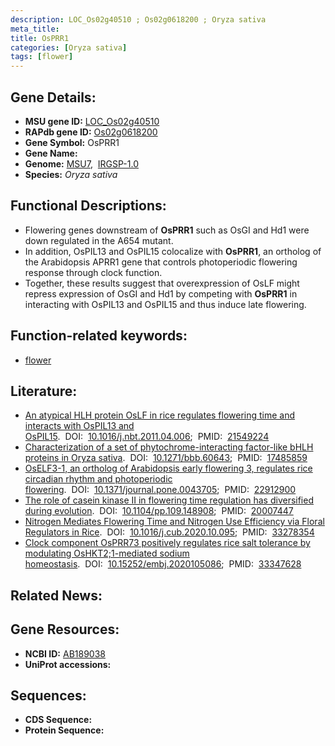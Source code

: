 ```yaml
---
description: LOC_Os02g40510 ; Os02g0618200 ; Oryza sativa
meta_title:
title: OsPRR1
categories: [Oryza sativa]
tags: [flower]
---
```


## Gene Details:
- **MSU gene ID:** [LOC_Os02g40510](http://rice.uga.edu/cgi-bin/ORF_infopage.cgi?orf=LOC_Os02g40510)  
- **RAPdb gene ID:** [Os02g0618200](https://rapdb.dna.affrc.go.jp/locus/?name=Os02g0618200)  
- **Gene Symbol:** OsPRR1
- **Gene Name:**
- **Genome:**  [MSU7](http://rice.uga.edu/),&nbsp;&nbsp;[IRGSP-1.0](https://rapdb.dna.affrc.go.jp/download/irgsp1.html)
- **Species:** *Oryza sativa*

## Functional Descriptions:
   - Flowering genes downstream of **OsPRR1** such as OsGI and Hd1 were down regulated in the A654 mutant.
   - In addition, OsPIL13 and OsPIL15 colocalize with **OsPRR1**, an ortholog of the Arabidopsis APRR1 gene that controls photoperiodic flowering response through clock function.
   - Together, these results suggest that overexpression of OsLF might repress expression of OsGI and Hd1 by competing with **OsPRR1** in interacting with OsPIL13 and OsPIL15 and thus induce late flowering.

## Function-related keywords:
   - [flower](/tags/flower/)

## Literature:
   - [An atypical HLH protein OsLF in rice regulates flowering time and interacts with OsPIL13 and OsPIL15](https://www.doi.org/10.1016/j.nbt.2011.04.006).&nbsp;&nbsp;DOI:&nbsp;&nbsp;[10.1016/j.nbt.2011.04.006](https://www.doi.org/10.1016/j.nbt.2011.04.006);&nbsp;&nbsp;PMID:&nbsp;&nbsp;[21549224](https://pubmed.ncbi.nlm.nih.gov/21549224/)
   - [Characterization of a set of phytochrome-interacting factor-like bHLH proteins in Oryza sativa](https://www.doi.org/10.1271/bbb.60643).&nbsp;&nbsp;DOI:&nbsp;&nbsp;[10.1271/bbb.60643](https://www.doi.org/10.1271/bbb.60643);&nbsp;&nbsp;PMID:&nbsp;&nbsp;[17485859](https://pubmed.ncbi.nlm.nih.gov/17485859/)
   - [OsELF3-1, an ortholog of Arabidopsis early flowering 3, regulates rice circadian rhythm and photoperiodic flowering](https://www.doi.org/10.1371/journal.pone.0043705).&nbsp;&nbsp;DOI:&nbsp;&nbsp;[10.1371/journal.pone.0043705](https://www.doi.org/10.1371/journal.pone.0043705);&nbsp;&nbsp;PMID:&nbsp;&nbsp;[22912900](https://pubmed.ncbi.nlm.nih.gov/22912900/)
   - [The role of casein kinase II in flowering time regulation has diversified during evolution](https://www.doi.org/10.1104/pp.109.148908).&nbsp;&nbsp;DOI:&nbsp;&nbsp;[10.1104/pp.109.148908](https://www.doi.org/10.1104/pp.109.148908);&nbsp;&nbsp;PMID:&nbsp;&nbsp;[20007447](https://pubmed.ncbi.nlm.nih.gov/20007447/)
   - [Nitrogen Mediates Flowering Time and Nitrogen Use Efficiency via Floral Regulators in Rice](https://www.doi.org/10.1016/j.cub.2020.10.095).&nbsp;&nbsp;DOI:&nbsp;&nbsp;[10.1016/j.cub.2020.10.095](https://www.doi.org/10.1016/j.cub.2020.10.095);&nbsp;&nbsp;PMID:&nbsp;&nbsp;[33278354](https://pubmed.ncbi.nlm.nih.gov/33278354/)
   - [Clock component OsPRR73 positively regulates rice salt tolerance by modulating OsHKT2;1-mediated sodium homeostasis](https://www.doi.org/10.15252/embj.2020105086).&nbsp;&nbsp;DOI:&nbsp;&nbsp;[10.15252/embj.2020105086](https://www.doi.org/10.15252/embj.2020105086);&nbsp;&nbsp;PMID:&nbsp;&nbsp;[33347628](https://pubmed.ncbi.nlm.nih.gov/33347628/)

## Related News:

## Gene Resources:
- **NCBI ID:**  [AB189038](http://www.ncbi.nlm.nih.gov/nuccore/AB189038)
- **UniProt accessions:** [](https://www.uniprot.org/uniprotkb//entry)

## Sequences:
- **CDS Sequence:**
- **Protein Sequence:**
